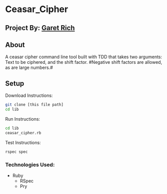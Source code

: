 # Ceasar_Cipher

## Project By: [Garet Rich](https://github.com/garet-rich)

## About
A ceasar cipher command line tool built with TDD that takes two arguments: Text to be ciphered, and the shift factor. #Negative shift factors are allowed, as are large numbers.#

## Setup
Download Instructions: 
```bash 
git clone [this file path]
cd lib
```

Run Instructions:
```bash 
cd lib
ceasar_cipher.rb
```

Test Instructions:
```bash 
rspec spec
```

### Technologies Used:
* Ruby
  *  RSpec
  *  Pry
